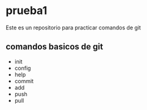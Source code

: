 # prueba1
Este es un repositorio para practicar comandos de git
## comandos basicos de git
- init
- config
- help
- commit
- add
- push
- pull

